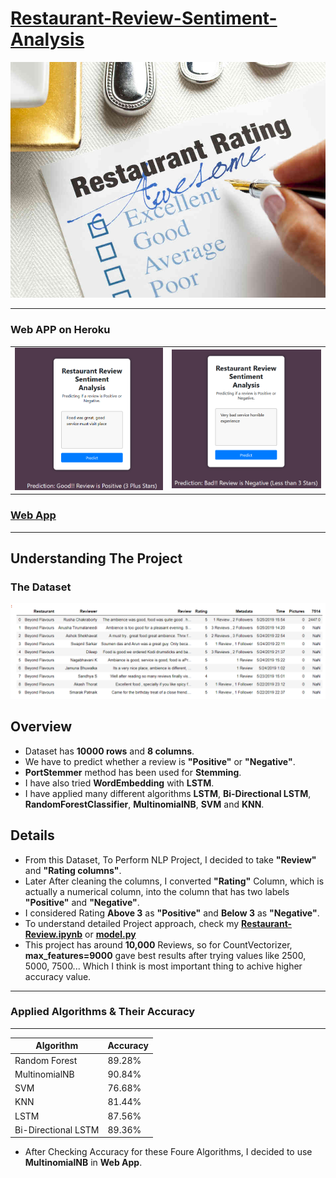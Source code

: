 # [Restaurant-Review-Sentiment-Analysis](https://github.com/parthshah28/Restaurant_review_analysis)

<img src="https://github.com/parthshah28/Restaurant_review_analysis/blob/main/images/download.jpg" width=600>

---

### Web APP on Heroku

<table><tr><td><img src='https://github.com/parthshah28/Restaurant_review_analysis/blob/main/images/3.png'></td><td><img src='https://github.com/parthshah28/Restaurant_review_analysis/blob/main/images/4.png'></td></tr></table>

### **[Web App](https://restaurantreview-analysis.herokuapp.com/)**

---
## **Understanding The Project**

### **The Dataset**

![Dataset](https://github.com/parthshah28/Restaurant_review_analysis/blob/main/images/Screenshot%20(96).png)


## **Overview**
* Dataset has **10000 rows** and **8 columns**.
* We have to predict whether a review is **"Positive"** or **"Negative"**.
* **PortStemmer** method has been used for **Stemming**.
* I have also tried **WordEmbedding** with **LSTM**.
* I have applied many different algorithms **LSTM**, **Bi-Directional LSTM**, **RandomForestClassifier**, **MultinomialNB**, **SVM** and **KNN**.


## **Details**
* From this Dataset, To Perform NLP Project, I decided to take **"Review"** and **"Rating columns"**.
* Later After cleaning the columns, I converted **"Rating"** Column, which is actually a numerical column, into the column that has two labels **"Positive"** and **"Negative"**.
* I considered Rating **Above 3** as **"Positive"** and **Below 3** as **"Negative"**.
* To understand detailed Project approach, check my [**Restaurant-Review.ipynb**](https://github.com/parthshah28/Restaurant_review_analysis/blob/main/Restaurant-Review.ipynb) or [**model.py**](https://github.com/parthshah28/Restaurant_review_analysis/blob/main/model.py)
* This project has around **10,000** Reviews, so for CountVectorizer, **max_features=9000** gave best results after trying values like 2500, 5000, 7500... Which I think is most important thing to achive higher accuracy value. 
***
### **Applied Algorithms & Their Accuracy**
***
| Algorithm | Accuracy |
| ---    | ---    |
| Random Forest | 89.28% |
| MultinomialNB | 90.84% |
| SVM | 76.68% |
| KNN | 81.44% |
| LSTM | 87.56% |
| Bi-Directional LSTM | 89.36% |
* After Checking Accuracy for these Foure Algorithms, I decided to use **MultinomialNB** in **Web App**.
